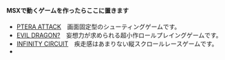 #### MSXで動くゲームを作ったらここに置きます
* [PTERA ATTACK](https://github.com/chikuwa-empire/msx-games/tree/main/PTERA_ATTACK)　画面固定型のシューティングゲームです。
* [EVIL DRAGON?](https://github.com/chikuwa-empire/msx-games/tree/main/EVIL_DRAGON)　妄想力が求められる超小作ロールプレイングゲームです。
* [INFINITY CIRCUIT](https://github.com/chikuwa-empire/msx-games/tree/main/INFINITY_CIRCUIT)　疾走感はあまりない縦スクロールレースゲームです。
* 
